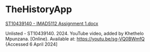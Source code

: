 # TheHistoryApp

[ST10439140 - IMAD5112 Assignment 1.docx](https://github.com/ST10439140/TheHistoryApp/files/14891605/ST10439140.-.IMAD5112.Assignment.1.docx)

Unlisted - ST10439140. 2024. YouTube video, added by Khethelo Mpunzana. [Online}. Available at: https://youtu.be/sg-VQ0BWmfQ {Accessed  6 April 2024]
